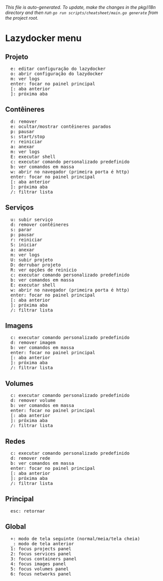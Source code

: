 _This file is auto-generated. To update, make the changes in the pkg/i18n directory and then run `go run scripts/cheatsheet/main.go generate` from the project root._

# Lazydocker menu

## Projeto

<pre>
  <kbd>e</kbd>: editar configuração do lazydocker
  <kbd>o</kbd>: abrir configuração do lazydocker
  <kbd>m</kbd>: ver logs
  <kbd>enter</kbd>: focar no painel principal
  <kbd>[</kbd>: aba anterior
  <kbd>]</kbd>: próxima aba
</pre>

## Contêineres

<pre>
  <kbd>d</kbd>: remover
  <kbd>e</kbd>: ocultar/mostrar contêineres parados
  <kbd>p</kbd>: pausar
  <kbd>s</kbd>: start/stop
  <kbd>r</kbd>: reiniciar
  <kbd>a</kbd>: anexar
  <kbd>m</kbd>: ver logs
  <kbd>E</kbd>: executar shell
  <kbd>c</kbd>: executar comando personalizado predefinido
  <kbd>b</kbd>: ver comandos em massa
  <kbd>w</kbd>: abrir no navegador (primeira porta é http)
  <kbd>enter</kbd>: focar no painel principal
  <kbd>[</kbd>: aba anterior
  <kbd>]</kbd>: próxima aba
  <kbd>/</kbd>: filtrar lista
</pre>

## Serviços

<pre>
  <kbd>u</kbd>: subir serviço
  <kbd>d</kbd>: remover contêineres
  <kbd>s</kbd>: parar
  <kbd>p</kbd>: pausar
  <kbd>r</kbd>: reiniciar
  <kbd>S</kbd>: iniciar
  <kbd>a</kbd>: anexar
  <kbd>m</kbd>: ver logs
  <kbd>U</kbd>: subir projeto
  <kbd>D</kbd>: derrubar projeto
  <kbd>R</kbd>: ver opções de reinício
  <kbd>c</kbd>: executar comando personalizado predefinido
  <kbd>b</kbd>: ver comandos em massa
  <kbd>E</kbd>: executar shell
  <kbd>w</kbd>: abrir no navegador (primeira porta é http)
  <kbd>enter</kbd>: focar no painel principal
  <kbd>[</kbd>: aba anterior
  <kbd>]</kbd>: próxima aba
  <kbd>/</kbd>: filtrar lista
</pre>

## Imagens

<pre>
  <kbd>c</kbd>: executar comando personalizado predefinido
  <kbd>d</kbd>: remover imagem
  <kbd>b</kbd>: ver comandos em massa
  <kbd>enter</kbd>: focar no painel principal
  <kbd>[</kbd>: aba anterior
  <kbd>]</kbd>: próxima aba
  <kbd>/</kbd>: filtrar lista
</pre>

## Volumes

<pre>
  <kbd>c</kbd>: executar comando personalizado predefinido
  <kbd>d</kbd>: remover volume
  <kbd>b</kbd>: ver comandos em massa
  <kbd>enter</kbd>: focar no painel principal
  <kbd>[</kbd>: aba anterior
  <kbd>]</kbd>: próxima aba
  <kbd>/</kbd>: filtrar lista
</pre>

## Redes

<pre>
  <kbd>c</kbd>: executar comando personalizado predefinido
  <kbd>d</kbd>: remover rede
  <kbd>b</kbd>: ver comandos em massa
  <kbd>enter</kbd>: focar no painel principal
  <kbd>[</kbd>: aba anterior
  <kbd>]</kbd>: próxima aba
  <kbd>/</kbd>: filtrar lista
</pre>

## Principal

<pre>
  <kbd>esc</kbd>: retornar
</pre>

## Global

<pre>
  <kbd>+</kbd>: modo de tela seguinte (normal/meia/tela cheia)
  <kbd>_</kbd>: modo de tela anterior
  <kbd>1</kbd>: focus projects panel
  <kbd>2</kbd>: focus services panel
  <kbd>3</kbd>: focus containers panel
  <kbd>4</kbd>: focus images panel
  <kbd>5</kbd>: focus volumes panel
  <kbd>6</kbd>: focus networks panel
</pre>
